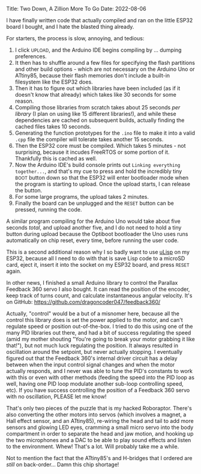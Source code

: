 Title: Two Down, A Zillion More To Go
Date: 2022-08-06

I have finally written code that actually compiled and ran on the little ESP32 board I bought, and I hate the blasted thing already.

For starters, the process is slow, annoying, and tedious:

1. I click <small>UPLOAD</small>, and the Arduino IDE begins compiling by ... dumping preferences.
2. It then has to shuffle around a few files for specifying the flash partitions and other build options - which are not necessary on the Arduino Uno or ATtiny85, because their flash memories don't include a built-in filesystem like the ESP32 does.
3. Then it has to figure out which libraries have been included (as if it doesn't know that already) which takes like 30 seconds for some reason.
4. Compiling those libraries from scratch takes about 25 seconds *per library* (I plan on using like 15 different libraries!), and while these dependencies are cached on subsequent builds, actually finding the cached files takes 10 seconds.
5. Generating the function prototypes for the `.ino` file to make it into a valid `.cpp` file the compiler will tolerate takes another 15 seconds.
6. Then the ESP32 core must be compiled. Which takes 5 minutes - not surprising, because it incudes FreeRTOS or some portion of it. Thankfully this is cached as well.
7. Now the Arduino IDE's build console prints out `Linking everything together...`, and that's my cue to press and hold the incredibly tiny <small>BOOT</small> button down so that the ESP32 will enter bootloader mode when the program is starting to upload. Once the upload starts, I can release the button.
8. For some large programs, the upload takes 2 minutes.
9. Finally the board can be unplugged and the <small>RESET</small> button can be pressed, running the code.

A similar program compiling for the Arduino Uno would take about five seconds *total*, and upload another five, and I do not need to hold a tiny button during upload because the Optiboot bootloader the Uno uses runs automatically on chip reset, every time, before running the user code.

This is a second additional reason why I so badly want to use [uLisp](http://www.ulisp.com/) on my ESP32, because all I need to do with that is save Lisp code to a microSD card, eject it, insert it into the socket on my ESP32 board, and press <small>RESET</small> again.

In other news, I finished a small Arduino library to control the Parallax Feedback 360 servo I also bought. It can read the position of the encoder, keep track of turns count, and calculate instantaneous angular velocity. It's on GitHub: <https://github.com/dragoncoder047/feedback360/>

Actually, "control" would be a but of a misnomer here, because all the control this library does is set the power applied to the motor, and can't regulate speed or position out-of-the-box. I tried to do this using one of the many PID libraries out there, and had a bit of success regulating the speed (amid my mother shouting "You're going to break your motor grabbing it like that!"), but not much luck regulating the position. It always resulted in oscillation around the setpoint, but never actually stopping. I eventually figured out that the Feedback 360's internal driver circuit has a delay between when the input control signal changes and when the motor actually responds, and I never was able to tune the PID's constants to work with this or even with other methods (feeding the speed into the PID loop as well, having one PID loop modulate another sub-loop controlling speed, etc). If you have success controlling the position of a Feedback 360 servo with no oscillation, PLEASE let me know!

That's only two pieces of the puzzle that is my hacked Roboraptor. There's also converting the other motors into servos (which involves a magnet, a Hall effect sensor, and an ATtiny85), re-wiring the head and tail to add more sensors and glowing LED eyes, cramming a small micro servo into the body compartment in order to separate the head and jaw motion, and hooking up the two microphones and a DAC to be able to play sound effects and listen to the environment. Whew! That's a lot. Will probably take me a while.

Not to mention the fact that the ATtiny85's and H-bridges that I ordered are *still* on back-order... Damn this chip shortage!
